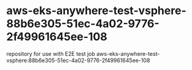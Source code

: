 # aws-eks-anywhere-test-vsphere-88b6e305-51ec-4a02-9776-2f49961645ee-108
repository for use with E2E test job aws-eks-anywhere-test-vsphere:88b6e305-51ec-4a02-9776-2f49961645ee-108
